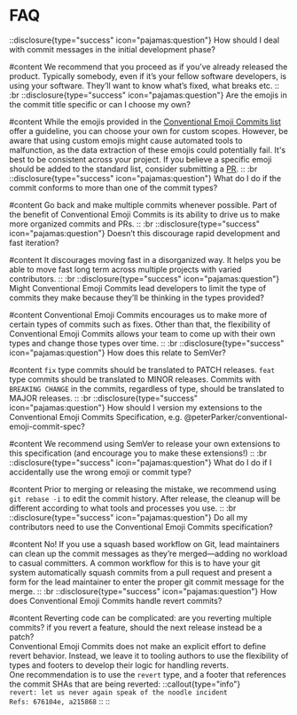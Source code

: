 # FAQ


::disclosure{type="success" icon="pajamas:question"}
How should I deal with commit messages in the initial development phase?

#content
We recommend that you proceed as if you’ve already released the product. Typically somebody, even if it’s your fellow software developers, is using your software. They’ll want to know what’s fixed, what breaks etc.
::
:br
::disclosure{type="success" icon="pajamas:question"}
Are the emojis in the commit title specific or can I choose my own?

#content
While the emojis provided in the [Conventional Emoji Commits list](http://localhost:3000/list/list) offer a guideline, you can choose your own for custom scopes. However, be aware that using custom emojis might cause automated tools to malfunction, as the data extraction of these emojis could potentially fail. It's best to be consistent across your project. If you believe a specific emoji should be added to the standard list, consider submitting a [PR](https://github.com/conventional-emoji-commits/conventional-emoji-commits.site/pulls).
::
:br
::disclosure{type="success" icon="pajamas:question"}
What do I do if the commit conforms to more than one of the commit types? 

#content
Go back and make multiple commits whenever possible. Part of the benefit of Conventional Emoji Commits is its ability to drive us to make more organized commits and PRs.
::
:br
::disclosure{type="success" icon="pajamas:question"}
Doesn’t this discourage rapid development and fast iteration?  

#content
It discourages moving fast in a disorganized way. It helps you be able to move fast long term across multiple projects with varied contributors.
::
:br
::disclosure{type="success" icon="pajamas:question"}
Might Conventional Emoji Commits lead developers to limit the type of commits they make because they’ll be thinking in the types provided?  

#content
Conventional Emoji Commits encourages us to make more of certain types of commits such as fixes. Other than that, the flexibility of Conventional Emoji Commits allows your team to come up with their own types and change those types over time.
::
:br
::disclosure{type="success" icon="pajamas:question"}
How does this relate to SemVer?  

#content
`fix` type commits should be translated to PATCH releases. `feat` type commits should be translated to MINOR releases. Commits with `BREAKING CHANGE` in the commits, regardless of type, should be translated to MAJOR releases.
::
:br
::disclosure{type="success" icon="pajamas:question"}
How should I version my extensions to the Conventional Emoji Commits Specification, e.g. @peterParker/conventional-emoji-commit-spec?  

#content
We recommend using SemVer to release your own extensions to this specification (and encourage you to make these extensions!)
::
:br
::disclosure{type="success" icon="pajamas:question"}
What do I do if I accidentally use the wrong emoji or commit type? 

#content
Prior to merging or releasing the mistake, we recommend using `git rebase -i` to edit the commit history. After release, the cleanup will be different according to what tools and processes you use.
::
:br
::disclosure{type="success" icon="pajamas:question"}
Do all my contributors need to use the Conventional Emoji Commits specification? 

#content
No! If you use a squash based workflow on Git, lead maintainers can clean up the commit messages as they’re merged—adding no workload to casual committers. A common workflow for this is to have your git system automatically squash commits from a pull request and present a form for the lead maintainer to enter the proper git commit message for the merge.
::
:br
::disclosure{type="success" icon="pajamas:question"}
How does Conventional Emoji Commits handle revert commits? 

#content
Reverting code can be complicated: are you reverting multiple commits? if you revert a feature, should the next release instead be a patch?  
Conventional Emoji Commits does not make an explicit effort to define revert behavior. Instead, we leave it to tooling authors to use the flexibility of types and footers to develop their logic for handling reverts.  
One recommendation is to use the `revert` type, and a footer that references the commit SHAs that are being reverted:
::callout{type="info"}  
`revert: let us never again speak of the noodle incident`  
`Refs: 676104e, a215868`
::
::

